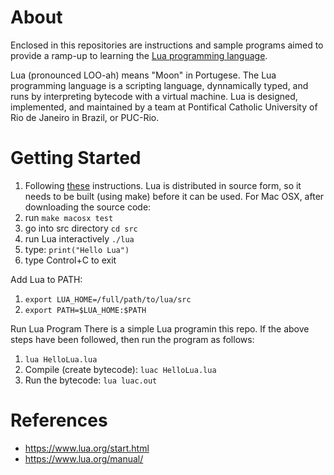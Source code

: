 # About
Enclosed in this repositories are instructions and sample programs aimed to provide a ramp-up to learning the [Lua programming language](https://www.lua.org/about.html).

Lua (pronounced LOO-ah) means "Moon" in Portugese. The Lua programming language is a scripting language, dynnamically typed, and runs by interpreting bytecode with a virtual machine. Lua is designed, implemented, and maintained by a team at Pontifical Catholic University of Rio de Janeiro in Brazil, or PUC-Rio.

# Getting Started
1. Following [these](https://www.lua.org/download.html) instructions. Lua is distributed in source form, so it needs to be built (using make) before it can be used. For Mac OSX, after downloading the source code:
1. run `make macosx test`
1. go into src directory `cd src`
1. run Lua interactively `./lua`
1. type: `print("Hello Lua")`
1. type Control+C to exit

Add Lua to PATH:
1. `export LUA_HOME=/full/path/to/lua/src`
1. `export PATH=$LUA_HOME:$PATH`

Run Lua Program
There is a simple Lua programin this repo. If the above steps have been followed, then run the program as follows:
1. `lua HelloLua.lua`
1. Compile (create bytecode): `luac HelloLua.lua`
1. Run the bytecode: `lua luac.out`

# References
* https://www.lua.org/start.html
* https://www.lua.org/manual/